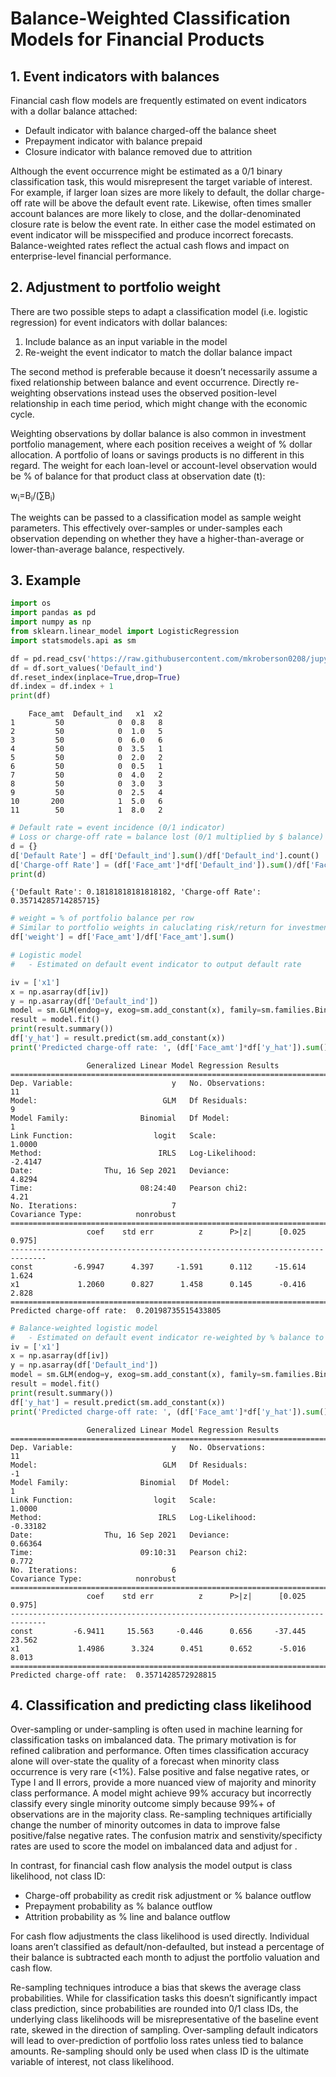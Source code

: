 # **Balance-Weighted Classification Models for Financial Products**

## 1.	Event indicators with balances

Financial cash flow models are frequently estimated on event indicators with a dollar balance attached:

*	Default indicator with balance charged-off the balance sheet
*	Prepayment indicator with balance prepaid
* Closure indicator with balance removed due to attrition 

Although the event occurrence might be estimated as a 0/1 binary classification task, this would misrepresent the target variable of interest. For example, if larger loan sizes are more likely to default, the dollar charge-off rate will be above the default event rate. Likewise, often times smaller account balances are more likely to close, and the dollar-denominated closure rate is below the event rate. In either case the model estimated on event indicator will be misspecified and produce incorrect forecasts. Balance-weighted rates reflect the actual cash flows and impact on enterprise-level financial performance.


## 2. Adjustment to portfolio weight
There are two possible steps to adapt a classification model (i.e. logistic regression) for event indicators with dollar balances:

1. Include balance as an input variable in the model
2. Re-weight the event indicator to match the dollar balance impact

The second method is preferable because it doesn’t necessarily assume a fixed relationship between balance and event occurrence. Directly re-weighting observations instead uses the observed position-level relationship in each time period, which might change with the economic cycle. 

Weighting observations by dollar balance is also common in investment portfolio management, where each position receives a weight of % dollar allocation. A portfolio of loans or savings products is no different in this regard. The weight for each loan-level or account-level observation would be % of balance for that product class at observation date (t):

w<sub>i</sub>=B<sub>i</sub>/(∑B<sub>i</sub>)

The weights can be passed to a classification model as sample weight parameters. This effectively over-samples or under-samples each observation depending on whether they have a higher-than-average or lower-than-average balance, respectively.

## 3. Example

```python
import os
import pandas as pd
import numpy as np
from sklearn.linear_model import LogisticRegression
import statsmodels.api as sm

df = pd.read_csv('https://raw.githubusercontent.com/mkroberson0208/jupyter-test/main/synthetic_data.csv')
df = df.sort_values('Default_ind')
df.reset_index(inplace=True,drop=True)
df.index = df.index + 1
print(df)
```

        Face_amt  Default_ind   x1  x2
    1         50            0  0.8   8
    2         50            0  1.0   5
    3         50            0  6.0   6
    4         50            0  3.5   1
    5         50            0  2.0   2
    6         50            0  0.5   1
    7         50            0  4.0   2
    8         50            0  3.0   3
    9         50            0  2.5   4
    10       200            1  5.0   6
    11        50            1  8.0   2
    


```python
# Default rate = event incidence (0/1 indicator)
# Loss or charge-off rate = balance lost (0/1 multiplied by $ balance)
d = {}
d['Default Rate'] = df['Default_ind'].sum()/df['Default_ind'].count()
d['Charge-off Rate'] = (df['Face_amt']*df['Default_ind']).sum()/df['Face_amt'].sum()
print(d)
```

    {'Default Rate': 0.18181818181818182, 'Charge-off Rate': 0.35714285714285715}
    


```python
# weight = % of portfolio balance per row
# Similar to portfolio weights in caluclating risk/return for investments
df['weight'] = df['Face_amt']/df['Face_amt'].sum()

# Logistic model 
#   - Estimated on default event indicator to output default rate

iv = ['x1']
x = np.asarray(df[iv])
y = np.asarray(df['Default_ind'])
model = sm.GLM(endog=y, exog=sm.add_constant(x), family=sm.families.Binomial())
result = model.fit()
print(result.summary())
df['y_hat'] = result.predict(sm.add_constant(x))
print('Predicted charge-off rate: ', (df['Face_amt']*df['y_hat']).sum()/df['Face_amt'].sum())
```

                     Generalized Linear Model Regression Results                  
    ==============================================================================
    Dep. Variable:                      y   No. Observations:                   11
    Model:                            GLM   Df Residuals:                        9
    Model Family:                Binomial   Df Model:                            1
    Link Function:                  logit   Scale:                          1.0000
    Method:                          IRLS   Log-Likelihood:                -2.4147
    Date:                Thu, 16 Sep 2021   Deviance:                       4.8294
    Time:                        08:24:40   Pearson chi2:                     4.21
    No. Iterations:                     7                                         
    Covariance Type:            nonrobust                                         
    ==============================================================================
                     coef    std err          z      P>|z|      [0.025      0.975]
    ------------------------------------------------------------------------------
    const         -6.9947      4.397     -1.591      0.112     -15.614       1.624
    x1             1.2060      0.827      1.458      0.145      -0.416       2.828
    ==============================================================================
    Predicted charge-off rate:  0.20198735515433805
    


```python
# Balance-weighted logistic model
#   - Estimated on default event indicator re-weighted by % balance to output loss rate
iv = ['x1']
x = np.asarray(df[iv])
y = np.asarray(df['Default_ind'])
model = sm.GLM(endog=y, exog=sm.add_constant(x), family=sm.families.Binomial(),freq_weights=np.asarray(df['weight']))
result = model.fit()
print(result.summary())
df['y_hat'] = result.predict(sm.add_constant(x))
print('Predicted charge-off rate: ', (df['Face_amt']*df['y_hat']).sum()/df['Face_amt'].sum())
```

                     Generalized Linear Model Regression Results                  
    ==============================================================================
    Dep. Variable:                      y   No. Observations:                   11
    Model:                            GLM   Df Residuals:                       -1
    Model Family:                Binomial   Df Model:                            1
    Link Function:                  logit   Scale:                          1.0000
    Method:                          IRLS   Log-Likelihood:               -0.33182
    Date:                Thu, 16 Sep 2021   Deviance:                      0.66364
    Time:                        09:10:31   Pearson chi2:                    0.772
    No. Iterations:                     6                                         
    Covariance Type:            nonrobust                                         
    ==============================================================================
                     coef    std err          z      P>|z|      [0.025      0.975]
    ------------------------------------------------------------------------------
    const         -6.9411     15.563     -0.446      0.656     -37.445      23.562
    x1             1.4986      3.324      0.451      0.652      -5.016       8.013
    ==============================================================================
    Predicted charge-off rate:  0.3571428572928815
    

## 4.	Classification and predicting class likelihood

Over-sampling or under-sampling is often used in machine learning for classification tasks on imbalanced data. The primary motivation is for refined calibration and performance. Often times classification accuracy alone will over-state the quality of a forecast when minority class occurrence is very rare (<1%). False positive and false negative rates, or Type I and II errors, provide a more nuanced view of majority and minority class performance. A model might achieve 99% accuracy but incorrectly classify every single minority outcome simply because 99%+ of observations are in the majority class. Re-sampling techniques artificially change the number of minority outcomes in data to improve false positive/false negative rates. The confusion matrix and senstivity/specificty rates are used to score the model on imbalanced data and adjust for .

In contrast, for financial cash flow analysis the model output is class likelihood, not class ID:
* Charge-off probability as credit risk adjustment or % balance outflow
* Prepayment probability as % balance outflow
* Attrition probability as % line and balance outflow 

For cash flow adjustments the class likelihood is used directly. Individual loans aren’t classified as default/non-defaulted, but instead a percentage of their balance is subtracted each month to adjust the portfolio valuation and cash flow. 

Re-sampling techniques introduce a bias that skews the average class probabilities. While for classification tasks this doesn’t significantly impact class prediction, since probabilities are rounded into 0/1 class IDs, the underlying class likelihoods will be misrepresentative of the baseline event rate, skewed in the direction of sampling. Over-sampling default indicators will lead to over-prediction of portfolio loss rates unless tied to balance amounts. Re-sampling should only be used when class ID is the ultimate variable of interest, not class likelihood.

